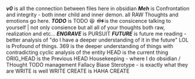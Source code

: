 ***v0*** is all the connection between files here in obsidian
***Meh*** is Confrontation and integrity - both inner child and inner demon. all RAW Thoughts and emotions go here.
***TODO*** is TODO 😆
***♾️🌀*** is the consicence talking to yourself | not only consience but all all of your thoughts both raw, realization and etc...
***ENGRAVE*** is PURSUIT
***FUTURE*** is future me reading - better analysis of "do I have a deeper understanding of it in the future"
LOL is Profound of things. 
369 is the deeper understanding of things with contradicting cyclic analysis of the entity
HEAD is the current thing
ORIG_HEAD is the Previous HEAD
Housekeeping - where I do obsidian / THought TODO management
Fallacy Biase Sterotype - is exactly what they are
WRITE is well WRITE
CREATE is HAHA CREATE